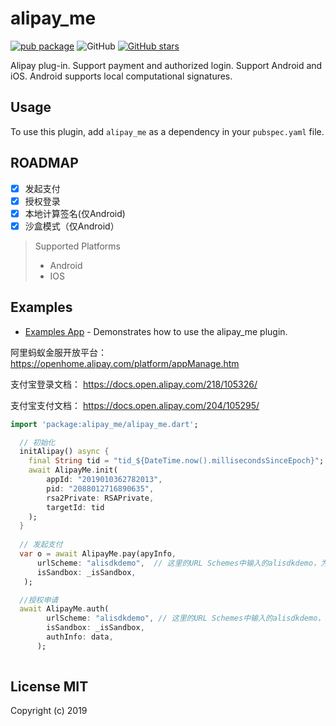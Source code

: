 # alipay_me

[![pub package](https://img.shields.io/pub/v/alipay_me.svg)](https://pub.dartlang.org/packages/alipay_me)
![GitHub](https://img.shields.io/github/license/yangyxd/alipay_me.svg)
[![GitHub stars](https://img.shields.io/github/stars/yangyxd/alipay_me.svg?style=social&label=Stars)](https://github.com/yangyxd/alipay_me)

Alipay plug-in. Support payment and authorized login. Support Android and iOS. Android supports local computational signatures.

## Usage
To use this plugin, add `alipay_me` as a dependency in your `pubspec.yaml` file.

## ROADMAP

* [x] 发起支付
* [x] 授权登录
* [x] 本地计算签名(仅Android)
* [x] 沙盒模式（仅Android）

> Supported  Platforms
> * Android
> * IOS

## Examples

  * [Examples App](https://github.com/yangyxd/alipay_me/tree/master/example) - Demonstrates how to use the alipay_me plugin.

阿里蚂蚁金服开放平台：
https://openhome.alipay.com/platform/appManage.htm

支付宝登录文档：
https://docs.open.alipay.com/218/105326/

支付宝支付文档：
https://docs.open.alipay.com/204/105295/
  
```dart
import 'package:alipay_me/alipay_me.dart';

  // 初始化
  initAlipay() async {
    final String tid = "tid_${DateTime.now().millisecondsSinceEpoch}";
    await AlipayMe.init(
        appId: "2019010362782013",
        pid: "2088012716890635",
        rsa2Private: RSAPrivate,
        targetId: tid
    );
  }
  
  // 发起支付
  var o = await AlipayMe.pay(apyInfo,
      urlScheme: "alisdkdemo",  // 这里的URL Schemes中输入的alisdkdemo，为测试demo，实际商户的app中要填写独立的scheme
      isSandbox: _isSandbox,
   );

  //授权申请
  await AlipayMe.auth(
        urlScheme: "alisdkdemo", // 这里的URL Schemes中输入的alisdkdemo，为测试demo，实际商户的app中要填写独立的scheme
        isSandbox: _isSandbox,
        authInfo: data,
      );
  
```

## License MIT

Copyright (c) 2019
